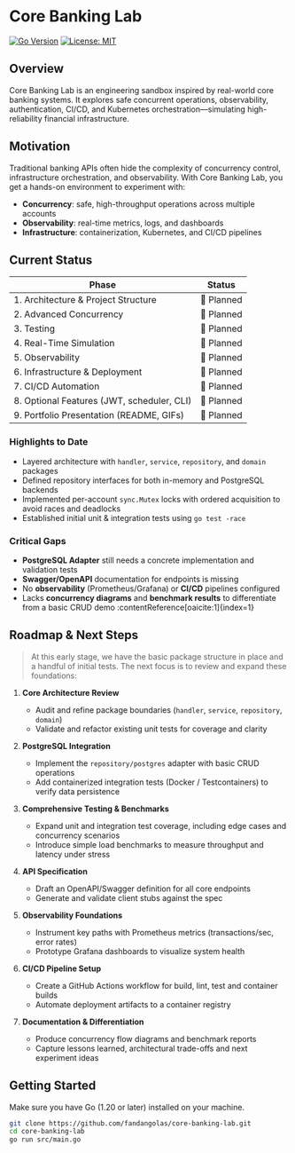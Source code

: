 # Core Banking Lab

[![Go Version](https://img.shields.io/badge/Go-1.20-blue)]() [![License: MIT](https://img.shields.io/badge/License-MIT-green)]()

## Overview

Core Banking Lab is an engineering sandbox inspired by real-world core banking systems. It explores safe concurrent operations, observability, authentication, CI/CD, and Kubernetes orchestration—simulating high-reliability financial infrastructure.

## Motivation

Traditional banking APIs often hide the complexity of concurrency control, infrastructure orchestration, and observability. With Core Banking Lab, you get a hands-on environment to experiment with:

- **Concurrency**: safe, high-throughput operations across multiple accounts  
- **Observability**: real-time metrics, logs, and dashboards  
- **Infrastructure**: containerization, Kubernetes, and CI/CD pipelines  

## Current Status

| Phase                                     | Status      |
|-------------------------------------------|-------------|
| 1. Architecture & Project Structure       | 🔲 Planned  |
| 2. Advanced Concurrency                   | 🔲 Planned  |
| 3. Testing                                | 🔲 Planned  |
| 4. Real-Time Simulation                   | 🔲 Planned  |
| 5. Observability                          | 🔲 Planned  |
| 6. Infrastructure & Deployment            | 🔲 Planned  |
| 7. CI/CD Automation                       | 🔲 Planned  |
| 8. Optional Features (JWT, scheduler, CLI)| 🔲 Planned  |
| 9. Portfolio Presentation (README, GIFs)  | 🔲 Planned  |

### Highlights to Date

- Layered architecture with `handler`, `service`, `repository`, and `domain` packages  
- Defined repository interfaces for both in-memory and PostgreSQL backends  
- Implemented per-account `sync.Mutex` locks with ordered acquisition to avoid races and deadlocks  
- Established initial unit & integration tests using `go test -race`  

### Critical Gaps

- **PostgreSQL Adapter** still needs a concrete implementation and validation tests  
- **Swagger/OpenAPI** documentation for endpoints is missing  
- No **observability** (Prometheus/Grafana) or **CI/CD** pipelines configured  
- Lacks **concurrency diagrams** and **benchmark results** to differentiate from a basic CRUD demo :contentReference[oaicite:1]{index=1}

## Roadmap & Next Steps

> At this early stage, we have the basic package structure in place and a handful of initial tests. The next focus is to review and expand these foundations:

1. **Core Architecture Review**  
   - Audit and refine package boundaries (`handler`, `service`, `repository`, `domain`)  
   - Validate and refactor existing unit tests for coverage and clarity  

2. **PostgreSQL Integration**  
   - Implement the `repository/postgres` adapter with basic CRUD operations  
   - Add containerized integration tests (Docker / Testcontainers) to verify data persistence  

3. **Comprehensive Testing & Benchmarks**  
   - Expand unit and integration test coverage, including edge cases and concurrency scenarios  
   - Introduce simple load benchmarks to measure throughput and latency under stress  

4. **API Specification**  
   - Draft an OpenAPI/Swagger definition for all core endpoints  
   - Generate and validate client stubs against the spec  

5. **Observability Foundations**  
   - Instrument key paths with Prometheus metrics (transactions/sec, error rates)  
   - Prototype Grafana dashboards to visualize system health  

6. **CI/CD Pipeline Setup**  
   - Create a GitHub Actions workflow for build, lint, test and container builds  
   - Automate deployment artifacts to a container registry  

7. **Documentation & Differentiation**  
   - Produce concurrency flow diagrams and benchmark reports  
   - Capture lessons learned, architectural trade-offs and next experiment ideas  


## Getting Started

Make sure you have Go (1.20 or later) installed on your machine.

```bash
git clone https://github.com/fandangolas/core-banking-lab.git
cd core-banking-lab
go run src/main.go
